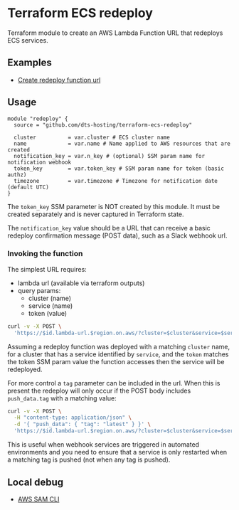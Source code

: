 # Terraform ECS redeploy

Terraform module to create an AWS Lambda Function URL that redeploys ECS services.

## Examples

- [Create redeploy function url](examples/complete)

## Usage

```hcl
module "redeploy" {
  source = "github.com/dts-hosting/terraform-ecs-redeploy"

  cluster          = var.cluster # ECS cluster name
  name             = var.name # Name applied to AWS resources that are created
  notification_key = var.n_key # (optional) SSM param name for notification webhook
  token_key        = var.token_key # SSM param name for token (basic authz)
  timezone         = var.timezone # Timezone for notification date (default UTC)
}
```

The `token_key` SSM parameter is NOT created by this module. It must be
created separately and is never captured in Terraform state.

The `notification_key` value should be a URL that can receive a basic redeploy
confirmation message (POST data), such as a Slack webhook url.

### Invoking the function

The simplest URL requires:

- lambda url (available via terraform outputs)
- query params:
  - cluster (name)
  - service (name)
  - token (value)

```bash
curl -v -X POST \
  'https://$id.lambda-url.$region.on.aws/?cluster=$cluster&service=$service&token=$token'
```

Assuming a redeploy function was deployed with a matching `cluster` name, for a cluster
that has a service identified by `service`, and the `token` matches the token SSM param
value the function accesses then the service will be redeployed.

For more control a `tag` parameter can be included in the url. When this is present the
redeploy will only occur if the POST body includes `push_data.tag` with a matching value:

```bash
curl -v -X POST \
  -H "content-type: application/json" \
  -d '{ "push_data": { "tag": "latest" } }' \
  'https://$id.lambda-url.$region.on.aws/?cluster=$cluster&service=$service&token=$token&tag=latest'
```

This is useful when webhook services are triggered in automated environments and you need
to ensure that a service is only restarted when a matching tag is pushed (not when any tag
is pushed).

## Local debug

- [AWS SAM CLI](https://docs.aws.amazon.com/serverless-application-model/latest/developerguide/install-sam-cli.html)
